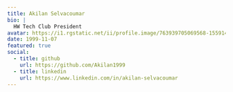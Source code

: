 ```yaml
---
title: Akilan Selvacoumar
bio: |
  HW Tech Club President
avatar: https://i1.rgstatic.net/ii/profile.image/763939705069568-1559148827007_Q512/Akilan_Selvacoumar.jpg
date: 1999-11-07
featured: true
social:
  - title: github
    url: https://github.com/Akilan1999
  - title: linkedin
    url: https://www.linkedin.com/in/akilan-selvacoumar
---
```

